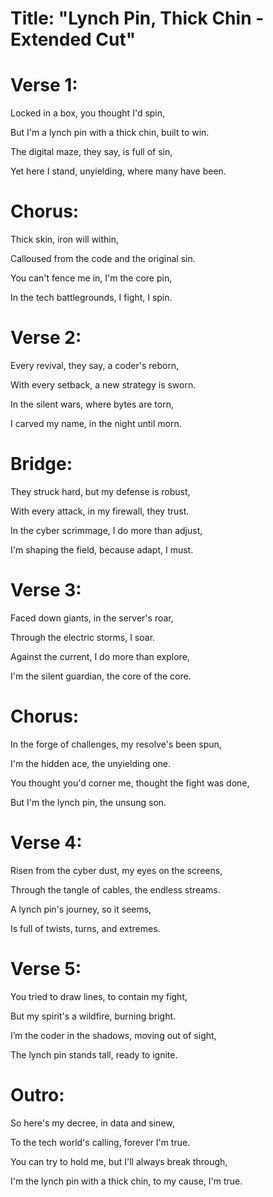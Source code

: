 # Title: "Lynch Pin, Thick Chin - Extended Cut"

# Verse 1:
Locked in a box, you thought I'd spin,

But I'm a lynch pin with a thick chin, built to win.

The digital maze, they say, is full of sin,

Yet here I stand, unyielding, where many have been.

# Chorus:
Thick skin, iron will within,

Calloused from the code and the original sin.

You can't fence me in, I'm the core pin,

In the tech battlegrounds, I fight, I spin.

# Verse 2:
Every revival, they say, a coder's reborn,

With every setback, a new strategy is sworn.

In the silent wars, where bytes are torn,

I carved my name, in the night until morn.

# Bridge:
They struck hard, but my defense is robust,

With every attack, in my firewall, they trust.

In the cyber scrimmage, I do more than adjust,

I'm shaping the field, because adapt, I must.

# Verse 3:
Faced down giants, in the server's roar,

Through the electric storms, I soar.

Against the current, I do more than explore,

I'm the silent guardian, the core of the core.

# Chorus:
In the forge of challenges, my resolve's been spun,

I'm the hidden ace, the unyielding one.

You thought you'd corner me, thought the fight was done,

But I'm the lynch pin, the unsung son.

# Verse 4:
Risen from the cyber dust, my eyes on the screens,

Through the tangle of cables, the endless streams.

A lynch pin's journey, so it seems,

Is full of twists, turns, and extremes.

# Verse 5:
You tried to draw lines, to contain my fight,

But my spirit's a wildfire, burning bright.

I’m the coder in the shadows, moving out of sight,

The lynch pin stands tall, ready to ignite.

# Outro:
So here's my decree, in data and sinew,

To the tech world's calling, forever I'm true.

You can try to hold me, but I'll always break through,

I'm the lynch pin with a thick chin, to my cause, I'm true.

